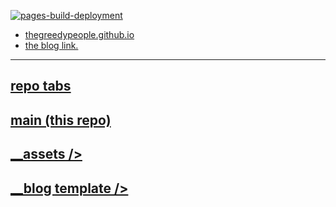 [![pages-build-deployment](https://github.com/thegreedypeople/thegreedypeople.github.io/actions/workflows/pages/pages-build-deployment/badge.svg)](https://github.com/thegreedypeople/thegreedypeople.github.io/actions/workflows/pages/pages-build-deployment)

- [thegreedypeople.github.io](https://thegreedypeople.github.io) 
- [the blog link.](https://thegreedypeople.github.io/blog)

------
## [repo tabs](https://github.com/thegreedypeople?tab=repositories)
## [main (this repo)](https://github.com/thegreedypeople/thegreedypeople.github.io)
## [ __assets />](https://github.com/thegreedypeople/assets)
## [ __blog template />](https://github.com/thegreedypeople/blog)

